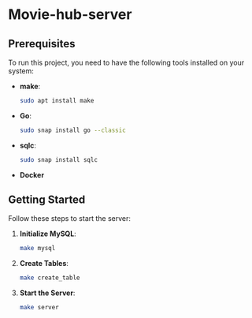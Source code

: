 # Movie-hub-server

## Prerequisites

To run this project, you need to have the following tools installed on your system:

- **make**: 
  ```sh
  sudo apt install make
  ```
- **Go**: 
  ```sh
  sudo snap install go --classic
  ```
- **sqlc**: 
  ```sh
  sudo snap install sqlc
  ```
- **Docker**

## Getting Started

Follow these steps to start the server:

1. **Initialize MySQL**:
   ```sh
   make mysql
   ```

2. **Create Tables**:
   ```sh
   make create_table
   ```

3. **Start the Server**:
   ```sh
   make server
   ```


